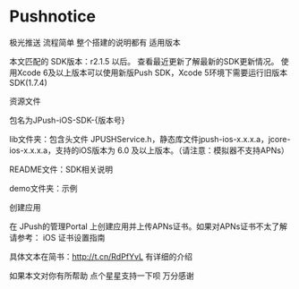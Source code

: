# Pushnotice
极光推送  流程简单  整个搭建的说明都有
适用版本

本文匹配的 SDK版本：r2.1.5 以后。 查看最近更新了解最新的SDK更新情况。 使用Xcode 6及以上版本可以使用新版Push SDK，Xcode 5环境下需要运行旧版本SDK(1.7.4)

资源文件

包名为JPush-iOS-SDK-{版本号}

lib文件夹：包含头文件 JPUSHService.h，静态库文件jpush-ios-x.x.x.a，jcore-ios-x.x.x.a，支持的iOS版本为 6.0 及以上版本。（请注意：模拟器不支持APNs）

README文件：SDK相关说明

demo文件夹：示例

创建应用

在 JPush的管理Portal 上创建应用并上传APNs证书。如果对APNs证书不太了解 请参考： iOS 证书设置指南

具体文本在简书：http://t.cn/RdPfYvL  有详细的介绍     

如果本文对你有所帮助  点个星星支持一下呗  万分感谢
